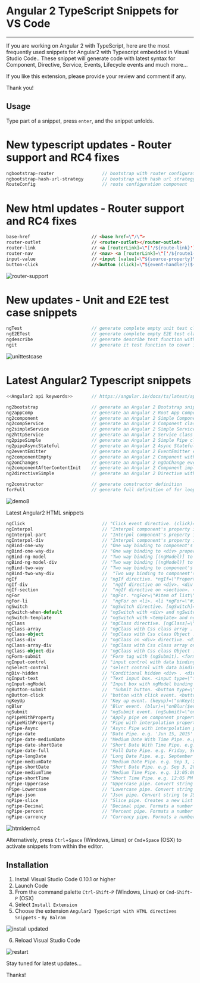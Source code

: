 # Angular 2 TypeScript Snippets for VS Code
**************************************************

If you are working on Angular 2 with TypeScript, here are the most frequently used snippets for Angular2 with Typescript embedded in Visual Studio Code..
These snippet will generate code with latest syntax for Component, Directive, Service, Events, Lifecycle events and much more... 

If you like this extension, please provide your review and comment if any.

Thank you!

## Usage
Type part of a snippet, press `enter`, and the snippet unfolds.


# New typescript updates - Router support and RC4 fixes
```typescript
ngbootstrap-router                  // bootstrap with router configuration
ngbootstrap-hash-url-strategy       // bootstrap with hash url strategy
RouteConfig                         // route configuration component 
```

# New html updates - Router support and RC4 fixes
```html
base-href  					    // <base href=\"/\">
router-outlet                   // <router-outlet></router-outlet>
router-link                     // <a [routerLink]=\"['/${route-link}']\">${route-text}</a>
router-nav                      // <nav> <a [routerLink]=\"['/${route1-link}']\">${route1-text}</a> ...
input-value                     // <input [value]=\"${source-property}\">
button-click                    //<button (click)=\"${event-handler}(${$event})\">${text}</button>
```
![router-support](https://cloud.githubusercontent.com/assets/4145169/16720515/cd0a563a-4754-11e6-9d30-8eda440a11d9.gif)

# New updates - Unit and E2E test case snippets
```typescript
ngTest  					    // generate complete empty unit test class for a component
ngE2ETest                       // generate complete empty E2E test class for a component
ngdescribe                      // generate describe test function with default it test function
ngit                            // generate it test function to cover individual test scenario
```
![unittestcase](https://cloud.githubusercontent.com/assets/4145169/14908079/9c444310-0def-11e6-9daf-35a84c0c5783.gif)

# Latest Angular2 Typescript snippets
```typescript
<<Angular2 api keywords>>       // https://angular.io/docs/ts/latest/api/ all latest Angular2 API keywords 

ng2bootstrap  					// generate an Angular 2 Bootstrap snippet
ng2appComp    					// generate an Angular 2 Root App Component class with basic DIRECTIVES, COMPONENTS, PROVIDERS etc
ng2component    				// generate an Angular 2 Simple Component class
ng2compService    				// generate an Angular 2 Component class with Service Dependency Injection
ng2simpleService    			// generate an Angular 2 Simple Service class
ng2httpService					// generate an Angular 2 Service class with HTTP service injected
ng2pipeSimple					// generate an Angular 2 Simple Pipe class - Stateless
ng2pipeAsyncStateful			// generate an Angular 2 Async Stateful Pipe class
ng2eventEmitter					// generate an Angular 2 EventEmitter event variable
ng2componentEmpty				// generate an Angular 2 Component with empty definition
ng2onChanges					// generate an Angular 2 ngOnChange event handler function
ng2componentAfterContentInit	// generate an Angular 2 Component implementing AfterContentInit interface
ng2directiveSimple				// generate an Angular 2 Directive with empty definition

ng2constructor					// generate constructor definition
forFull							// generate full definition of for loop

```

![demo8](https://cloud.githubusercontent.com/assets/4145169/11861826/fc83e0dc-a4a9-11e5-8548-41709cf9c430.gif)


Latest Angular2 HTML snippets
```typescript
ngClick                             // "Click event directive. (click)="clickEventHandler($event)"" 
ngInterpol                          // "Interpol component's property in html" 
ngInterpol-part                     // "Interpol component's property in <p> tag. <p>{{property}}</p>"
ngInterpol-div                      // "Interpol component's property in <div> tag. <div>{{property}}</div>"
ngBind-one-way                      // "One way binding to component's property. [property]=\"Property\""
ngBind-one-way-div                  // "One way binding to <div> property e.g. <div [property]=\"property\"></div>"
ngBind-ng-model                     // "Two way binding [(ngModel)] to component's property. [(ngModel)]=\"Property\""
ngBind-ng-model-div                 // "Two way binding [(ngModel)] to component's property. [(ngModel)]=\"Property\""
ngBind-two-way                      // "Two way binding to component's property. [(property)]=\"Property\""
ngBind-two-way-div                  //  "Two way binding to component's property. [(property)]=\"Property\""
ngIf                                // "ngIf directive. *ngIf=\"Property\""
ngIf-div                            //  "ngIf directive on <div>. <div *ngIf=\"Property\"></div>"
ngIf-section                        //  "ngIf directive on <section>. <section *ngIf=\"Property\"></section>"
ngFor                               // "ngFor. *ngFor=\"#item of list\""
ngFor-li		                    //  "ngFor on <li>. <li *ngFor=\"#item of list\">{{item}}</li>"
ngSwitch                            // "ngSwitch directive. [ngSwitch]=\"conditionExpression\""
ngSwitch-when-default               // "ngSwitch with <div> and ngSwitchWhen conditions."
ngSwitch-template                   // "ngSwitch with <template> and ngSwitchWhen conditions."
ngClass                             // "ngClass directive. [ngClass]=\"highlightedClass\""
ngClass-array                       // "ngClass with Css class array . [ngClass]=[\"highlightedClass\",\"showBorder\""
ngClass-object                      // "ngClass with Css class Object . [ngClass]=\"{active: isOn, disabled: isDisabled}\""
ngClass-div                         // "ngClass on <div> directive. <div [ngClass]=\"CSS-Class-Name\"> </div>"
ngClass-array-div                   // "ngClass with Css class array on <div>. <div [ngClass]=\"[CssClass-1,CssClass-2]\"> </div>"
ngClass-object-div                  // "ngClass with Css class Object . [ngClass]=\"{active: isOn, disabled: isDisabled}\""
ngForm-submit		                // "Form tag with (ngSubmit). <form id=\"dataForm\" (ngSubmit)=\"submitMethod()\"></div>" 
ngInput-control                     // "input control with data binding . <input type=\"text\" class=\"form-control\" required"
ngSelect-control                    // "select control with data binding . <select required [(ngModel)]=\"model.property\" ngControl=\"controlName\">"
ngDiv-hidden                        // "Conditional hidden <div> . <div [hidden]=\"condition\"></div>"
ngInput-text                        // "Text input box. <input type=\"text\" required></input>"
ngInput-ngModel                     // "Input box with ngModel binding . <input type=\"text\" required [(ngModel)]=\"model.name\">{{model.name}} </input>"
ngButton-submit                     //  "Submit button. <button type=\"submit\">Submit</button>"
ngButton-click                      // "button with click event. <button (click)=\"onClick()\">Button Text</button>"
ngKeyUp                             // "Key up event. (keyup)=\"onKey($event)\""
ngBlur                              // "Blur event. (blur)=\"onBlur($event)\""
ngSubmit                            // "ngSubmit event. (ngSubmit)=\"onSubmit()\""
ngPipeWithProperty                  // "Apply pipe on component property. [date, json, number, ...]}"
ngPipeWithProperty                  // "Pipe with interpolation property" 
ngPipe-Async                        // "Async Pipe with interpolation property"
ngPipe-date                         // "Date Pipe. e.g. 'Jun 15, 2015' for en-US"
ngPipe-date-mediumDate              // "Medium Date With Time Pipe. e.g. Sep 3, 2010, 12:05:08 PM for en-US"
ngPipe-date-shortDate               // "Short Date With Time Pipe. e.g. 9/3/2010, 12:05 PM for en-US"
ngPipe-date-full                    // "Full Date Pipe. e.g. Friday, September 3, 2010 for en-US"
ngPipe-longDate                     // "Long Date Pipe. e.g. September 3, 2010"
ngPipe-mediumDate                   // "Medium Date Pipe. e.g. Sep 3, 2010 for en-US"
ngPipe-shortDate                    // "Short Date Pipe. e.g. Sep 3, 2010 for en-US"
ngPipe-mediumTime                   // "Medium Time Pipe. e.g. 12:05:08 PM for en-US"
ngPipe-shortTime                    // "Short Time Pipe. e.g. 12:05 PM for en-US"
ngPipe-Uppercase                    // "Uppercase pipe. Convert string to upper case"
nPipe-Lowercase                     // "Lowercase pipe. Convert string to lower case"
ngPipe-json                         // "Json pipe. Convert string to JSON format"
ngPipe-slice                        // "Slice pipe. Creates a new List or String containing only a subset (slice) of the elements."
ngPipe-Decimal                      // "Decimal pipe. Formats a number as local text. i.e. group sizing and separator and other locale-specific configurations are based on the active locale."
ngPipe-percent                      // "Percent pipe. Formats a number as local percent."
ngPipe-currency                     // "Currency pipe. Formats a number as local currency."

```

![htmldemo4](https://cloud.githubusercontent.com/assets/4145169/11918039/a72e2b5c-a746-11e5-9abe-20472267325a.gif)


Alternatively, press `Ctrl`+`Space` (Windows, Linux) or `Cmd`+`Space` (OSX) to activate snippets from within the editor.

## Installation

1. Install Visual Studio Code 0.10.1 or higher
2. Launch Code
3. From the command palette `Ctrl`-`Shift`-`P` (Windows, Linux) or `Cmd`-`Shift`-`P` (OSX)
4. Select `Install Extension`
5. Choose the extension `Angular2 TypeScript with HTML directives Snippets` - `By Balram`

![install updated](https://cloud.githubusercontent.com/assets/4145169/11919220/5bc2b4a4-a772-11e5-9dba-82763eba3a15.png)

6. Reload Visual Studio Code

![restart](https://cloud.githubusercontent.com/assets/4145169/11861315/0496279e-a4a5-11e5-97b5-8a22f7fc842a.png)


Stay tuned for latest updates...

Thanks!
